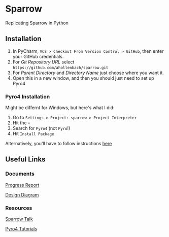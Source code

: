 # Sparrow
Replicating Sparrow in Python

## Installation
1. In PyCharm, `VCS > Checkout From Version Control > GitHub`, then enter your GitHub credentials.
  1. For *Git Repository URL* select `https://github.com/ahollenbach/sparrow.git`
  2. For *Parent Directory* and *Directory Name* just choose where you want it.
3. Open this in a new window, and then you should just need to set up Pyro4


### Pyro4 Installation
Might be differnt for Windows, but here's what I did:

1. Go to `Settings > Project: sparrow > Project Interpreter`
  1. Hit the `+`
  2. Search for `Pyro4` (not `Pyro`!)
  3. Hit `Install Package`

Alternatively, you'll have to follow instructions [here](https://pythonhosted.org/Pyro4/install.html)

## Useful Links
### Documents
[Progress Report](https://docs.google.com/document/d/1TBit5KAJ3NspUf_hseIyiyxuA9Sm01CT6yI5KNSzIpI/edit)

[Design Diagram](https://docs.google.com/drawings/d/12q7JRJt6pI6HscYF3m-IuA76Mcdmzx_VhxJIZ2qQBoo/edit)

### Resources
[Sparrow Talk](https://www.youtube.com/watch?v=A4k0WqjUY9A)

[Pyro4 Tutorials](https://pythonhosted.org/Pyro4/tutorials.html)
